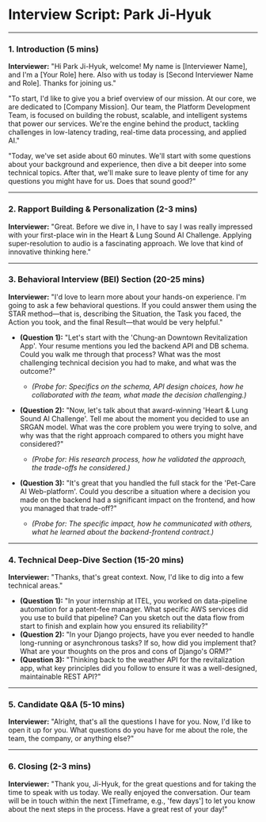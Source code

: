 # Interview Script: Park Ji-Hyuk

---

### **1. Introduction (5 mins)**

**Interviewer:** "Hi Park Ji-Hyuk, welcome! My name is [Interviewer Name], and I'm a [Your Role] here. Also with us today is [Second Interviewer Name and Role]. Thanks for joining us."

"To start, I'd like to give you a brief overview of our mission. At our core, we are dedicated to [Company Mission]. Our team, the Platform Development Team, is focused on building the robust, scalable, and intelligent systems that power our services. We're the engine behind the product, tackling challenges in low-latency trading, real-time data processing, and applied AI."

"Today, we've set aside about 60 minutes. We'll start with some questions about your background and experience, then dive a bit deeper into some technical topics. After that, we'll make sure to leave plenty of time for any questions you might have for us. Does that sound good?"

---

### **2. Rapport Building & Personalization (2-3 mins)**

**Interviewer:** "Great. Before we dive in, I have to say I was really impressed with your first-place win in the Heart & Lung Sound AI Challenge. Applying super-resolution to audio is a fascinating approach. We love that kind of innovative thinking here."

---

### **3. Behavioral Interview (BEI) Section (20-25 mins)**

**Interviewer:** "I'd love to learn more about your hands-on experience. I'm going to ask a few behavioral questions. If you could answer them using the STAR method—that is, describing the Situation, the Task you faced, the Action you took, and the final Result—that would be very helpful."

*   **(Question 1):** "Let's start with the 'Chung-an Downtown Revitalization App'. Your resume mentions you led the backend API and DB schema. Could you walk me through that process? What was the most challenging technical decision you had to make, and what was the outcome?"
    *   *(Probe for: Specifics on the schema, API design choices, how he collaborated with the team, what made the decision challenging.)*

*   **(Question 2):** "Now, let's talk about that award-winning 'Heart & Lung Sound AI Challenge'. Tell me about the moment you decided to use an SRGAN model. What was the core problem you were trying to solve, and why was that the right approach compared to others you might have considered?"
    *   *(Probe for: His research process, how he validated the approach, the trade-offs he considered.)*

*   **(Question 3):** "It's great that you handled the full stack for the 'Pet-Care AI Web-platform'. Could you describe a situation where a decision you made on the backend had a significant impact on the frontend, and how you managed that trade-off?"
    *   *(Probe for: The specific impact, how he communicated with others, what he learned about the backend-frontend contract.)*

---

### **4. Technical Deep-Dive Section (15-20 mins)**

**Interviewer:** "Thanks, that's great context. Now, I'd like to dig into a few technical areas."

*   **(Question 1):** "In your internship at ITEL, you worked on data-pipeline automation for a patent-fee manager. What specific AWS services did you use to build that pipeline? Can you sketch out the data flow from start to finish and explain how you ensured its reliability?"
*   **(Question 2):** "In your Django projects, have you ever needed to handle long-running or asynchronous tasks? If so, how did you implement that? What are your thoughts on the pros and cons of Django's ORM?"
*   **(Question 3):** "Thinking back to the weather API for the revitalization app, what key principles did you follow to ensure it was a well-designed, maintainable REST API?"

---

### **5. Candidate Q&A (5-10 mins)**

**Interviewer:** "Alright, that's all the questions I have for you. Now, I'd like to open it up for you. What questions do you have for me about the role, the team, the company, or anything else?"

---

### **6. Closing (2-3 mins)**

**Interviewer:** "Thank you, Ji-Hyuk, for the great questions and for taking the time to speak with us today. We really enjoyed the conversation. Our team will be in touch within the next [Timeframe, e.g., 'few days'] to let you know about the next steps in the process. Have a great rest of your day!"
